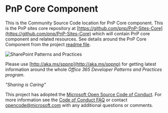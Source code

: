 # PnP Core Component #
This is the Community Source Code location for PnP Core component. This is the PnP sites core repository at [https://github.com/pnp/PnP-Sites-Core](https://github.com/pnp/PnP-Sites-Core) which will contain PnP core component and related resources. See details around the PnP Core Component from the project [readme file](Core/README.md).

![SharePoint Patterns and Practices](https://devofficecdn.azureedge.net/media/Default/PnP/sppnp.png)

Please use [http://aka.ms/sppnp](http://aka.ms/sppnp) for getting latest information around the whole *Office 365 Developer Patterns and Practices program*.

*"Sharing is Caring"*

This project has adopted the [Microsoft Open Source Code of Conduct](https://opensource.microsoft.com/codeofconduct/). For more information see the [Code of Conduct FAQ](https://opensource.microsoft.com/codeofconduct/faq/) or contact [opencode@microsoft.com](mailto:opencode@microsoft.com) with any additional questions or comments.

